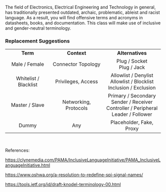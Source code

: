 The field of Electronics, Electrical Engineering and Technology in general, has traditionally presented outdated, archaic, problematic, ableist and racist language. As a result, you will find offensive terms and acronyms in datasheets, books, and documentation. This class will make use of inclusive and gender-neutral terminology.

### Replacement Suggestions

<table class="table">
<tbody>

 <tr>
  <td style="text-align:center;"><b>Term</b></td>
  <td style="text-align:center;"><b>Context</b></td>
  <td style="text-align:center;"><b>Alternatives</b></td>
 </tr>
 <tr>
  <!-- Term -->
  <td style="text-align:center;">Male / Female </td>
  <!-- Context -->
  <td style="text-align:center;">Connector Topology</td>
  <!-- Alternatives -->
  <td style="text-align:center;">Plug / Socket <br> Plug / Jack</td>
 </tr>
 <tr>
 <!-- Term -->
  <td style="text-align:center;">Whitelist / Blacklist   </td>
  <!-- Context -->
  <td style="text-align:center;">Privileges, Access</td>
  <!-- Alternatives -->
  <td style="text-align:center;">Allowlist / Denylist <br> Allowlist / Blocklist <br> Inclusion / Exclusion</td>
 </tr>
 <tr>
 <!-- Term -->
  <td style="text-align:center;">Master / Slave   </td>
  <!-- Context -->
  <td style="text-align:center;">Networking, Protocols </td>
  <!-- Alternatives -->
  <td style="text-align:center;">Primary / Secondary <br> Sender / Receiver <br> Controller / Peripheral <br> Leader / Follower</td>
 </tr>
 <tr>
 <!-- Term -->
  <td style="text-align:center;">Dummy </td>
  <!-- Context -->
  <td style="text-align:center;">Any </td>
  <!-- Alternatives -->
  <td style="text-align:center;">Placeholder, Fake, Proxy</td>
 </tr>

</tbody>
</table>

<br>

References:   

https://clynemedia.com/PAMA/InclusiveLanguageInitiative/PAMA_InclusiveLanguageInitiative.html

https://www.oshwa.org/a-resolution-to-redefine-spi-signal-names/

https://tools.ietf.org/id/draft-knodel-terminology-00.html